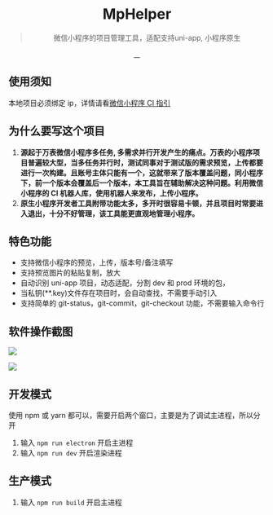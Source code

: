 <!--
 * @Author: 谢树宏
 * @Date: 2022-01-14 17:39:57
 * @LastEditors: 谢树宏
 * @LastEditTime: 2022-01-29 17:14:51
 * @FilePath: /electron-mp-ci/README.md
-->
<div align="center">
  <img src="https://raw.githubusercontent.com/wiki/ShuHongXie/MpHelper/mp_helper.png" alt="">
  <h1>MpHelper</h1>
  <blockquote>微信小程序的项目管理工具，适配支持uni-app, 小程序原生</blockquote>
  <a href="https://github.com/ShuHongXie/MpHelper/actions">
    <img src="https://img.shields.io/badge/code%20style-standard-green.svg?style=flat-square" alt="">
  </a>
  <a href="https://github.com/ShuHongXie/MpHelper/actions">
    <img src="https://github.com/ShuHongXie/MpHelper/workflows/Build/badge.svg" alt="">
  </a>
  <a href="https://github.com/ShuHongXie/MpHelper/releases">
    <img src="https://img.shields.io/github/downloads/ShuHongXie/MpHelper/total.svg?style=flat-square" alt="">
  </a>
  <a href="https://github.com/ShuHongXie/MpHelper/releases/latest">
    <img src="https://img.shields.io/github/release/ShuHongXie/MpHelper.svg?style=flat-square" alt="">
  </a>
</div>

## 使用须知

本地项目必须绑定 ip，详情请看[微信小程序 CI 指引](https://developers.weixin.qq.com/miniprogram/dev/devtools/ci.html)

## 为什么要写这个项目

1. **源起于万表微信小程序多任务, 多需求并行开发产生的痛点。万表的小程序项目普遍较大型，当多任务并行时，测试同事对于测试版的需求预览，上传都要进行一次构建。且账号主体只能有一个，这就带来了版本覆盖问题，同小程序下，前一个版本会覆盖后一个版本，本工具旨在辅助解决这种问题。利用微信小程序的 CI 机器人库，使用机器人来发布，上传小程序。**
2. **原生小程序开发者工具附带功能太多，多开时很容易卡顿，并且项目时常要进入退出，十分不好管理，该工具能更直观地管理小程序。**

## 特色功能

- 支持微信小程序的预览，上传，版本号/备注填写
- 支持预览图片的粘贴复制，放大
- 自动识别 uni-app 项目，动态适配，分割 dev 和 prod 环境的包，
- 当私钥(\*\*.key)文件存在项目时，会自动查找，不需要手动引入
- 支持简单的 git-status，git-commit，git-checkout 功能，不需要输入命令行

## 软件操作截图

![](https://raw.githubusercontent.com/wiki/ShuHongXie/MpHelper/preview.gif)

![](https://raw.githubusercontent.com/wiki/ShuHongXie/MpHelper/commit.gif)

## 开发模式

使用 npm 或 yarn 都可以，需要开启两个窗口，主要是为了调试主进程，所以分开

1. 输入 `npm run electron` 开启主进程
2. 输入 `npm run dev` 开启渲染进程

## 生产模式

1. 输入 `npm run build` 开启主进程
